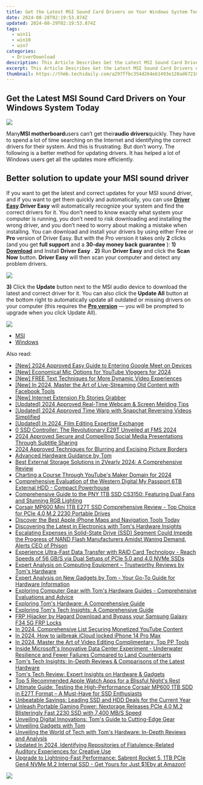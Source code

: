 ```yaml
---
title: Get the Latest MSI Sound Card Drivers on Your Windows System Today
date: 2024-08-28T02:19:53.874Z
updated: 2024-08-29T02:19:53.874Z
tags:
  - win11
  - win10
  - win7
categories:
  - DriverDownload
description: This Article Describes Get the Latest MSI Sound Card Drivers on Your Windows System Today
excerpt: This Article Describes Get the Latest MSI Sound Card Drivers on Your Windows System Today
thumbnail: https://thmb.techidaily.com/a297ffbc354d264eb1493e128ad67218845cfbc005c6762fe341027fca06ba6f.jpg
---
```


## Get the Latest MSI Sound Card Drivers on Your Windows System Today

![](https://images.drivereasy.com/wp-content/uploads/2018/03/img_5ab072e9a1a0d.png)

Many**MSI motherboard**users can’t get their**audio drivers**quickly. They have to spend a lot of time searching on the Internet and identifying the correct drivers for their system. And this is frustrating.  But don’t worry. The following is a better method for updating drivers. It has helped a lot of Windows users get all the updates more efficiently.

## Better solution to update your MSI sound driver

If you want to get the latest and correct updates for your MSI sound driver, and if you want to get them quickly and automatically, you can use [**Driver Easy**](https://tools.techidaily.com/drivereasy/download/).**Driver Easy**  will automatically recognize your system and find the correct drivers for it. You don’t need to know exactly what system your computer is running, you don’t need to risk downloading and installing the wrong driver, and you don’t need to worry about making a mistake when installing.  You can download and install your drivers by using either Free or **Pro**  version of Driver Easy. But with the Pro version it takes only **2**  clicks (and you get **full support** and a **30-day money back guarantee** ): **1)** [**Download**](https://tools.techidaily.com/drivereasy/download/) and Install **Driver Easy** . **2)** Run **Driver Easy** and click the **Scan Now** button. **Driver Easy**  will then scan your computer and detect any problem drivers.

![](https://images.drivereasy.com/wp-content/uploads/2018/03/img_5ab087c32bde8.png)

**3)**  Click the **Update**  button next to the MSI audio device to download the latest and correct driver for it. You can also click the **Update All**  button at the bottom right to automatically update all outdated or missing drivers on your computer (this requires the **[Pro version](https://tools.techidaily.com/drivereasy/download/)**  — you will be prompted to upgrade when you click Update All).

![](https://images.drivereasy.com/wp-content/uploads/2018/03/img_5ab088d650f20.jpg)

* [MSI](https://tools.techidaily.com/drivereasy/download/)
* [Windows](https://tools.techidaily.com/drivereasy/download/)

<ins class="adsbygoogle"
     style="display:block"
     data-ad-format="autorelaxed"
     data-ad-client="ca-pub-7571918770474297"
     data-ad-slot="1223367746"></ins>



<ins class="adsbygoogle"
     style="display:block"
     data-ad-client="ca-pub-7571918770474297"
     data-ad-slot="8358498916"
     data-ad-format="auto"
     data-full-width-responsive="true"></ins>

<span class="atpl-alsoreadstyle">Also read:</span>
<div><ul>
<li><a href="https://screen-capture.techidaily.com/new-2024-approved-easy-guide-to-entering-google-meet-on-devices/"><u>[New] 2024 Approved  Easy Guide to Entering Google Meet on Devices</u></a></li>
<li><a href="https://facebook-record-videos.techidaily.com/new-economical-mic-options-for-youtube-vloggers-for-2024/"><u>[New] Economical Mic Options for YouTube Vloggers for 2024</u></a></li>
<li><a href="https://some-techniques.techidaily.com/new-free-text-techniques-for-more-dynamic-video-experiences/"><u>[New] FREE Text Techniques for More Dynamic Video Experiences</u></a></li>
<li><a href="https://facebook-video-content.techidaily.com/new-in-2024-master-the-art-of-live-streaming-old-content-with-facebook-tools/"><u>[New] In 2024, Master the Art of Live-Streaming Old Content with Facebook Tools</u></a></li>
<li><a href="https://facebook-videos.techidaily.com/new-internet-extension-fb-stories-grabber/"><u>[New] Internet Extension  Fb Stories Grabber</u></a></li>
<li><a href="https://screen-mirroring-recording.techidaily.com/updated-2024-approved-real-time-webcam-and-screen-melding-tips/"><u>[Updated] 2024 Approved  Real-Time Webcam & Screen Melding Tips</u></a></li>
<li><a href="https://snapchat-videos.techidaily.com/updated-2024-approved-time-warp-with-snapchat-reversing-videos-simplified/"><u>[Updated] 2024 Approved  Time Warp with Snapchat  Reversing Videos Simplified</u></a></li>
<li><a href="https://fox-blue.techidaily.com/updated-in-2024-film-editing-expertise-exchange/"><u>[Updated] In 2024, Film Editing Expertise Exchange</u></a></li>
<li><a href="https://hardware-updates.techidaily.com/0-ssd-controller-the-revolutionary-e29t-unveiled-at-fms-2024/"><u>0 SSD Controller: The Revolutionary E29T Unveiled at FMS 2024</u></a></li>
<li><a href="https://extra-support.techidaily.com/2024-approved-secure-and-compelling-social-media-presentations-through-subtitle-sharing/"><u>2024 Approved  Secure and Compelling Social Media Presentations Through Subtitle Sharing</u></a></li>
<li><a href="https://some-skills.techidaily.com/2024-approved-techniques-for-blurring-and-excising-picture-borders/"><u>2024 Approved  Techniques for Blurring and Excising Picture Borders</u></a></li>
<li><a href="https://hardware-updates.techidaily.com/advanced-hardware-guidance-by-tom/"><u>Advanced Hardware Guidance by Tom</u></a></li>
<li><a href="https://hardware-updates.techidaily.com/best-external-storage-solutions-in-2vearly-2024-a-comprehensive-review/"><u>Best External Storage Solutions in 2Vearly 2024: A Comprehensive Review</u></a></li>
<li><a href="https://youtube-web.techidaily.com/ing-a-course-through-youtubes-maker-domain-for-2024/"><u>Charting a Course Through YouTube's Maker Domain for 2024</u></a></li>
<li><a href="https://hardware-updates.techidaily.com/comprehensive-evaluation-of-the-western-digital-my-passport-6tb-external-hdd-compact-powerhouse/"><u>Comprehensive Evaluation of the Western Digital My Passport 6TB External HDD - Compact Powerhouse</u></a></li>
<li><a href="https://hardware-updates.techidaily.com/comprehensive-guide-to-the-pny-1tb-ssd-cs3150-featuring-dual-fans-and-stunning-rgb-lighting/"><u>Comprehensive Guide to the PNY 1TB SSD CS3150: Featuring Dual Fans and Stunning RGB Lighting</u></a></li>
<li><a href="https://hardware-updates.techidaily.com/corsair-mp600-mini-1tb-e27t-ssd-comprehensive-review-top-choice-for-pcie-40-m2-2230-portable-drives/"><u>Corsair MP600 Mini 1TB E27T SSD Comprehensive Review - Top Choice for PCIe 4.0 M.2 2230 Portable Drives</u></a></li>
<li><a href="https://tech-recovery.techidaily.com/1722880830271-discover-the-best-apple-iphone-maps-and-navigation-tools-today/"><u>Discover the Best Apple iPhone Maps and Navigation Tools Today</u></a></li>
<li><a href="https://hardware-updates.techidaily.com/discovering-the-latest-in-electronics-with-toms-hardware-insights/"><u>Discovering the Latest in Electronics with Tom's Hardware Insights</u></a></li>
<li><a href="https://hardware-updates.techidaily.com/escalating-expenses-in-solid-state-drive-ssd-segment-could-impede-the-progress-of-nand-flash-manufacturers-amidst-waning-demand-alerts-ceo-of-phison/"><u>Escalating Expenses in Solid-State Drive (SSD) Segment Could Impede the Progress of NAND Flash Manufacturers Amidst Waning Demand, Alerts CEO of Phison</u></a></li>
<li><a href="https://hardware-updates.techidaily.com/experience-ultra-fast-data-transfer-with-raid-card-technology-reach-speeds-of-56-gbs-via-dual-setups-of-pcie-50-and-40-nvme-ssds/"><u>Experience Ultra-Fast Data Transfer with RAID Card Technology - Reach Speeds of 56 GB/S via Dual Setups of PCIe 5.0 and 4.0 NVMe SSDs</u></a></li>
<li><a href="https://hardware-updates.techidaily.com/expert-analysis-on-computing-equipment-trustworthy-reviews-by-toms-hardware/"><u>Expert Analysis on Computing Equipment – Trustworthy Reviews by Tom's Hardware</u></a></li>
<li><a href="https://hardware-updates.techidaily.com/expert-analysis-on-new-gadgets-by-tom-your-go-to-guide-for-hardware-information/"><u>Expert Analysis on New Gadgets by Tom - Your Go-To Guide for Hardware Information</u></a></li>
<li><a href="https://hardware-updates.techidaily.com/exploring-computer-gear-with-toms-hardware-guides-comprehensive-evaluations-and-advice/"><u>Exploring Computer Gear with Tom's Hardware Guides - Comprehensive Evaluations and Advice</u></a></li>
<li><a href="https://hardware-updates.techidaily.com/exploring-toms-hardware-a-comprehensive-guide/"><u>Exploring Tom's Hardware: A Comprehensive Guide</u></a></li>
<li><a href="https://hardware-updates.techidaily.com/exploring-toms-tech-insights-a-comprehensive-guide/"><u>Exploring Tom's Tech Insights: A Comprehensive Guide</u></a></li>
<li><a href="https://android-frp.techidaily.com/frp-hijacker-by-hagard-download-and-bypass-your-samsung-galaxy-f34-5g-frp-locks-by-drfone-android/"><u>FRP Hijacker by Hagard Download and Bypass your Samsung Galaxy F34 5G FRP Locks</u></a></li>
<li><a href="https://youtube-zero.techidaily.com/24-comprehensive-list-securing-monetized-youtube-content/"><u>In 2024, Comprehensive List  Securing Monetized YouTube Content</u></a></li>
<li><a href="https://activate-lock.techidaily.com/in-2024-how-to-jailbreak-icloud-locked-iphone-14-pro-max-by-drfone-ios/"><u>In 2024, How to jailbreak iCloud locked iPhone 14 Pro Max</u></a></li>
<li><a href="https://fox-glue.techidaily.com/in-2024-master-the-art-of-video-editing-complimentary-top-pp-tools/"><u>In 2024, Master the Art of Video Editing  Complimentary, Top PP Tools</u></a></li>
<li><a href="https://extra-approaches.techidaily.com/inside-microsofts-innovative-data-center-experiment-underwater-resilience-and-fewer-failures-compared-to-land-counterparts/"><u>Inside Microsoft's Innovative Data Center Experiment - Underwater Resilience and Fewer Failures Compared to Land Counterparts</u></a></li>
<li><a href="https://hardware-updates.techidaily.com/toms-tech-insights-in-depth-reviews-and-comparisons-of-the-latest-hardware/"><u>Tom's Tech Insights: In-Depth Reviews & Comparisons of the Latest Hardware</u></a></li>
<li><a href="https://hardware-updates.techidaily.com/toms-tech-review-expert-insights-on-hardware-and-gadgets/"><u>Tom's Tech Review: Expert Insights on Hardware & Gadgets</u></a></li>
<li><a href="https://techtrends.techidaily.com/top-5-recommended-apple-watch-apps-for-a-blissful-nights-rest/"><u>Top 5 Recommended Apple Watch Apps for a Blissful Night's Rest</u></a></li>
<li><a href="https://hardware-updates.techidaily.com/ultimate-guide-testing-the-high-performance-corsair-mp600-1tb-sdd-in-e27t-format-a-must-have-for-ssd-enthusiasts/"><u>Ultimate Guide: Testing the High-Performance Corsair MP600 1TB SDD in E27T Format – A Must-Have for SSD Enthusiasts</u></a></li>
<li><a href="https://hardware-updates.techidaily.com/unbeatable-savings-leading-ssd-and-hdd-deals-for-the-current-year/"><u>Unbeatable Savings: Leading SSD and HDD Deals for the Current Year</u></a></li>
<li><a href="https://hardware-updates.techidaily.com/unleash-portable-gaming-power-nextorage-releases-pcie-40-m2-blisteringly-fast-2230-ssd-with-7400-mbs-speed/"><u>Unleash Portable Gaming Power: Nextorage Releases PCIe 4.0 M.2 Blisteringly Fast 2230 SSD with 7,400 MB/S Speed</u></a></li>
<li><a href="https://hardware-tips.techidaily.com/unveiling-digital-innovations-toms-guide-to-cutting-edge-gear/"><u>Unveiling Digital Innovations: Tom's Guide to Cutting-Edge Gear</u></a></li>
<li><a href="https://hardware-updates.techidaily.com/unveiling-gadgets-with-tom/"><u>Unveiling Gadgets with Tom</u></a></li>
<li><a href="https://hardware-updates.techidaily.com/unveiling-the-world-of-tech-with-toms-hardware-in-depth-reviews-and-analysis/"><u>Unveiling the World of Tech with Tom's Hardware: In-Depth Reviews and Analysis</u></a></li>
<li><a href="https://sound-tweaking.techidaily.com/updated-in-2024-identifying-repositories-of-flatulence-related-auditory-experiences-for-creative-use/"><u>Updated In 2024, Identifying Repositories of Flatulence-Related Auditory Experiences for Creative Use</u></a></li>
<li><a href="https://hardware-updates.techidaily.com/1723864256242-upgrade-to-lightning-fast-performance-sabrent-rocket-5-1tb-pcie-gen4-nvme-m2-internal-ssd-get-yours-for-just-1eby-at-amazon/"><u>Upgrade to Lightning-Fast Performance: Sabrent Rocket 5, 1TB PCIe Gen4 NVMe M.2 Internal SSD - Get Yours for Just $1Eby at Amazon!</u></a></li>
</ul></div>

<!-- affiliate ads begin -->
<a href="https://store.movavi.com/affiliate.php?ACCOUNT=MOVAVI&AFFILIATE=108875&PATH=https%3A%2F%2Fwww.movavi.com%3FAFFILIATE%3D108875%26RESOURCE%3DMovavi%2BVideo%2BEditor%2Bbox"><img src="https://mcusercontent.com/0885a03ded3d480dca9287f12/images/6d3207fd-9f15-4c21-f0ad-59c68e6a7e2a.png" border="0"></a>
<!-- affiliate ads end -->